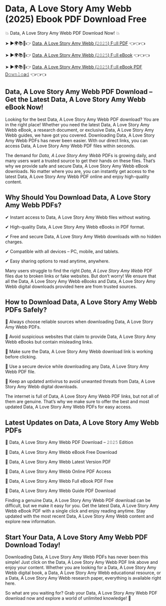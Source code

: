 # Data, A Love Story Amy Webb (2025) Ebook PDF Download Free

💥 Data, A Love Story Amy Webb PDF Download Now! 💥

➤ ►🌍📚📱👉 [Data, A Love Story Amy Webb (𝟸𝟶𝟸𝟻) F𝚞ll PDF](https://getpdf.xyz/data-a-love-story-amy-webb) 👈👈👈


➤ ►🌍📚📱👉 [Data, A Love Story Amy Webb (𝟸𝟶𝟸𝟻) F𝚞ll eBook](https://getpdf.xyz/data-a-love-story-amy-webb) 👈👈👈


➤ ►🌍📚📱👉 [Data, A Love Story Amy Webb (𝟸𝟶𝟸𝟻) F𝚞ll eBook PDF D𝚘𝚠𝚗𝚕𝚘a𝚍](https://getpdf.xyz/data-a-love-story-amy-webb) 👈👈👈


## Data, A Love Story Amy Webb PDF Download – Get the Latest Data, A Love Story Amy Webb eBook Now!

Looking for the best Data, A Love Story Amy Webb PDF download? You are in the right place! Whether you need the latest Data, A Love Story Amy Webb eBook, a research document, or exclusive Data, A Love Story Amy Webb guides, we have got you covered. Downloading Data, A Love Story Amy Webb PDFs has never been easier. With our direct links, you can access Data, A Love Story Amy Webb PDF files within seconds.

The demand for *Data, A Love Story Amy Webb* PDFs is growing daily, and many users want a trusted source to get their hands on these files. That’s why we provide safe and secure Data, A Love Story Amy Webb eBook downloads. No matter where you are, you can instantly get access to the latest Data, A Love Story Amy Webb PDF online and enjoy high-quality content.

## Why Should You Download Data, A Love Story Amy Webb PDFs?

✔ Instant access to Data, A Love Story Amy Webb files without waiting.

✔ High-quality Data, A Love Story Amy Webb eBooks in PDF format.

✔ Free and secure Data, A Love Story Amy Webb downloads with no hidden charges.

✔ Compatible with all devices – PC, mobile, and tablets.

✔ Easy sharing options to read anytime, anywhere.

Many users struggle to find the right *Data, A Love Story Amy Webb* PDF files due to broken links or fake websites. But don’t worry! We ensure that all the Data, A Love Story Amy Webb eBooks and Data, A Love Story Amy Webb digital downloads provided here are from trusted sources.

## How to Download Data, A Love Story Amy Webb PDFs Safely?

📌 Always choose reliable sources when downloading Data, A Love Story Amy Webb PDFs.

📌 Avoid suspicious websites that claim to provide Data, A Love Story Amy Webb eBooks but contain misleading links.

📌 Make sure the Data, A Love Story Amy Webb download link is working before clicking.

📌 Use a secure device while downloading any Data, A Love Story Amy Webb PDF file.

📌 Keep an updated antivirus to avoid unwanted threats from Data, A Love Story Amy Webb digital downloads.

The internet is full of Data, A Love Story Amy Webb PDF links, but not all of them are genuine. That’s why we make sure to offer the best and most updated Data, A Love Story Amy Webb PDFs for easy access.

## Latest Updates on Data, A Love Story Amy Webb PDFs

🔹 Data, A Love Story Amy Webb PDF Download – 𝟸𝟶𝟸𝟻 Edition

🔹 Data, A Love Story Amy Webb eBook Free Download

🔹 Data, A Love Story Amy Webb Latest Version PDF

🔹 Data, A Love Story Amy Webb Online PDF Access

🔹 Data, A Love Story Amy Webb Full eBook PDF Free

🔹 Data, A Love Story Amy Webb Guide PDF Download

Finding a genuine Data, A Love Story Amy Webb PDF download can be difficult, but we make it easy for you. Get the latest Data, A Love Story Amy Webb eBook PDF with a single click and enjoy reading anytime. Stay updated with the most recent Data, A Love Story Amy Webb content and explore new information.

## Start Your Data, A Love Story Amy Webb PDF Download Today!

Downloading Data, A Love Story Amy Webb PDFs has never been this simple! Just click on the Data, A Love Story Amy Webb PDF link above and enjoy your content. Whether you are looking for a Data, A Love Story Amy Webb digital book, a Data, A Love Story Amy Webb educational resource, or a Data, A Love Story Amy Webb research paper, everything is available right here.

So what are you waiting for? Grab your Data, A Love Story Amy Webb PDF download now and explore a world of unlimited knowledge! 🚀